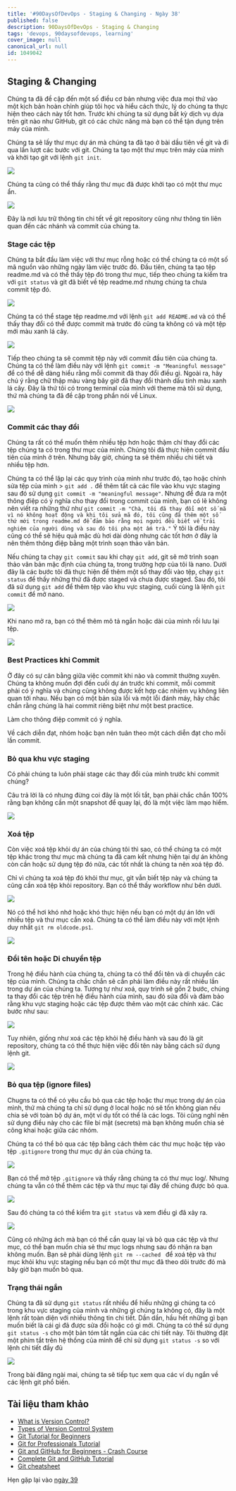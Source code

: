 ```yaml
---
title: '#90DaysOfDevOps - Staging & Changing - Ngày 38'
published: false
description: 90DaysOfDevOps - Staging & Changing
tags: 'devops, 90daysofdevops, learning'
cover_image: null
canonical_url: null
id: 1049042
---
```


## Staging & Changing

Chúng ta đã đề cập đến một số điều cơ bản nhưng việc đưa mọi thứ vào một kịch bản hoàn chỉnh giúp tôi học và hiểu cách thức, lý do chúng ta thực hiện theo cách này tốt hơn. Trước khi chúng ta sử dụng bất kỳ dịch vụ dựa trên git nào như GitHub, git có các chức năng mà bạn có thể tận dụng trên máy của mình.

Chúng ta sẽ lấy thư mục dự án mà chúng ta đã tạo ở bài dầu tiên về git và đi qua lần lượt các bước với git. Chúng ta tạo một thư mục trên máy của mình và khởi tạo git với lệnh `git init`.

![](Images/Day38_Git1.png)

Chúng ta cũng có thể thấy rằng thư mục đã được khởi tạo có một thư mục ẩn.

![](Images/Day38_Git2.png)

Đây là nơi lưu trữ thông tin chi tết về git repository cũng như thông tin liên quan đến các nhánh và commit của chúng ta.

### Stage các tệp

Chúng ta bắt đầu làm việc với thư mục rỗng hoặc có thể chúng ta có một số mã nguồn vào những ngày làm việc trước đó. Đầu tiên, chúng ta tạo tệp readme.md và có thể thấy tệp đó trong thư mục, tiếp theo chúng ta kiểm tra với `git status` và git đã biết về tệp readme.md nhưng chúng ta chưa commit tệp đó.

![](Images/Day38_Git3.png)

Chúng ta có thể stage tệp readme.md với lệnh `git add README.md` và có thể thấy thay đổi có thể được commit mà trước đó cũng ta không có và một tệp mới màu xanh lá cây.

![](Images/Day38_Git4.png)

Tiếp theo chúng ta sẽ commit tệp này với commit đầu tiên của chúng ta. Chúng ta có thể làm điều này với lệnh `git commit -m "Meaningful message"` để có thể dễ dàng hiểu rằng mỗi commit đã thay đổi điều gì. Ngoài ra, hãy chú ý rằng chữ thập màu vàng bây giờ đã thay đổi thành dấu tính màu xanh lá cây. Đây là thứ tôi có trong terminal của mình với theme mà tôi sử dụng, thứ mà chúng ta đã đề cập trong phần nói về Linux.

![](Images/Day38_Git5.png)

### Commit các thay đổi

Chúng ta rất có thể muốn thêm nhiều tệp hơn hoặc thậm chí thay đổi các tệp chúng ta có trong thư mục của mình. Chúng tôi đã thực hiện commit đầu tiên của mình ở trên. Nhưng bây giờ, chúng ta sẽ thêm nhiều chi tiết và nhiều tệp hơn.

Chúng ta có thể lặp lại các quy trình của mình như trước đó, tạo hoặc chỉnh sửa tệp của mình > `git add .` để thêm tất cả các file vào khu vực staging sau đó sử dụng `git commit -m "meaningful message"`. Nhưng để đưa ra một thông điệp có ý nghĩa cho thay đổi trong commit của mình, bạn có lẽ không nên viết ra những thứ như `git commit -m "Chà, tôi đã thay đổi một số mã vì nó không hoạt động và khi tôi sửa mã đó, tôi cũng đã thêm một số thứ mới trong readme.md để đảm bảo rằng mọi người đều biết về trải nghiệm của người dùng và sau đó tôi pha một ấm trà."` Ý tôi là điều này cũng có thể sẽ hiệu quả mặc dù hơi dài dòng nhưng các tốt hơn ở đây là nên thêm thông điệp bằng một trình soạn thảo văn bản.

Nếu chúng ta chạy `git commit` sau khi chạy `git add`, git sẽ mở trình soạn thảo văn bản mặc định của chúng ta, trong trường hợp của tôi là nano. Dưới đây là các bước tôi đã thực hiện để thêm một số thay đổi vào tệp, chạy `git status` để thấy những thứ đã được staged và chưa được staged. Sau đó, tôi đã sử dụng `git add` để thêm tệp vào khu vực staging, cuối cùng là lệnh `git commit` để mở nano.

![](Images/Day38_Git6.png)

Khi nano mở ra, bạn có thể thêm mô tả ngắn hoặc dài của mình rồi lưu lại tệp.

![](Images/Day38_Git7.png)

### Best Practices khi Commit 

Ở đây có sự cân bằng giữa việc commit khi nào và commit thường xuyên. Chúng ta không muốn đợi đến cuối dự án trước khi commit, mỗi commit phải có ý nghĩa và chúng cũng không được kết hợp các nhiệm vụ không liên quan tới nhau. Nếu bạn có một bản sửa lỗi và một lỗi đánh máy, hãy chắc chắn rằng chúng là hai commit riêng biệt như một best practice.

Làm cho thông điệp commit có ý nghĩa.

Về cách diễn đạt, nhóm hoặc bạn nên tuân theo một cách diễn đạt cho mỗi lần commit.

### Bỏ qua khu vực staging

Có phải chúng ta luôn phải stage các thay đổi của mình trước khi commit chúng?

Câu trả lời là có nhưng đừng coi đây là một lối tắt, bạn phải chắc chắn 100% rằng bạn không cần một snapshot để quay lại, đó là một việc làm mạo hiểm. 

![](Images/Day38_Git8.png)

### Xoá tệp

Còn việc xoá tệp khỏi dự án của chúng tôi thì sao, có thể chúng ta có một tệp khác trong thư mục mà chúng ta đã cam kết nhưng hiện tại dự án không còn cần hoặc sử dụng tệp đó nữa, các tốt nhất là chúng ta nên xoá tệp đó.

Chỉ vì chúng ta xoá tệp đó khỏi thư mục, git vẫn biết tệp này và chúng ta cũng cần xoá tệp khỏi repository. Bạn có thể thấy workflow như bên dưới.

![](Images/Day38_Git9.png)

Nó có thể hơi khó nhớ hoặc khó thực hiện nếu bạn có một dự án lớn với nhiều tệp và thư mục cần xoá. Chúng ta có thể làm điều này với một lệnh duy nhất `git rm oldcode.ps1`.

![](Images/Day38_Git10.png)

### Đổi tên hoặc Di chuyển tệp

Trong hệ điều hành của chúng ta, chúng ta có thể đổi tên và di chuyển các tệp của mình. Chúng ta chắc chắn sẽ cần phải làm điều này rất nhiều lần trong dự án của chúng ta. Tương tự như xoá, quy trình sẽ gồn 2 bước, chúng ta thay đổi các tệp trên hệ điều hành của mình, sau đó sửa đổi và đảm bảo rằng khu vực staging hoặc các tệp được thêm vào một các chính xác. Các bước như sau:

![](Images/Day38_Git11.png)

Tuy nhiên, giống như xoá các tệp khỏi hệ điều hành và sau đó là git repository, chúng ta có thể thực hiện việc đổi tên này bằng cách sử dụng lệnh git.

![](Images/Day38_Git12.png)

### Bỏ qua tệp (ignore files)

Chugns ta có thể có yêu cầu bỏ qua các tệp hoặc thư mục trong dự án của mình, thứ mà chúng ta chỉ sử dụng ở local hoặc nó sẽ tốn không gian nếu chia sẻ với toàn bộ dự án, một ví dụ tốt có thể là các logs. Tôi cũng nghĩ nên sử dụng điều này cho các file bí mật (secrets) mà bạn không muốn chia sẻ công khai hoặc giữa các nhóm.

Chúng ta có thể bỏ qua các tệp bằng cách thêm các thư mục hoặc tệp vào tệp `.gitignore` trong thư mục dự án của chúng ta.

![](Images/Day38_Git13.png)

Bạn có thể mở tệp  `.gitignore` và thấy rằng chúng ta có thư mục log/. Nhưng chúng ta vẫn có thể thêm các tệp và thư mục tại đây để chúng được bỏ qua.

![](Images/Day38_Git14.png)

Sau đó chúng ta có thể kiểm tra `git status` và xem điều gì đã xảy ra.

![](Images/Day38_Git15.png)

Cũng có những ách mà bạn có thể cần quay lại và bỏ qua các tệp và thư mục, có thể bạn muốn chia sẻ thư mục logs nhưng sau đó nhận ra bạn không muốn. Bạn sẽ phải dùng lệnh `git rm --cached ` để xoá tệp và thư mục khỏi khu vực staging nếu bạn có một thư mục đã theo dõi trước đó mà bây giờ bạn muốn bỏ qua.

### Trạng thái ngắn

Chúng ta đã sử dụng `git status` rất nhiều để hiểu những gì chúng ta có trong khu vực staging của mình và những gì chúng ta không có, đây là một lệnh rất toàn diện với nhiều thông tin chi tiết. Dần dần, hầu hết những gì bạn muốn biết là cái gì đã được sửa đổi hoặc có gì mới. Chúng ta có thể sử dụng `git status -s` cho một bản tóm tắt ngắn của các chi tiết này. Tôi thường đặt một phím tắt trên hệ thống của mình để chỉ sử dụng `git status -s` so với lệnh chi tiết đầy đủ

![](Images/Day38_Git16.png)

Trong bài đăng ngài mai, chúng ta sẽ tiếp tục xem qua các ví dụ ngắn về các lệnh git phổ biến.

## Tài liệu tham khảo

- [What is Version Control?](https://www.youtube.com/watch?v=Yc8sCSeMhi4)
- [Types of Version Control System](https://www.youtube.com/watch?v=kr62e_n6QuQ)
- [Git Tutorial for Beginners](https://www.youtube.com/watch?v=8JJ101D3knE&t=52s)
- [Git for Professionals Tutorial](https://www.youtube.com/watch?v=Uszj_k0DGsg)
- [Git and GitHub for Beginners - Crash Course](https://www.youtube.com/watch?v=RGOj5yH7evk&t=8s)
- [Complete Git and GitHub Tutorial](https://www.youtube.com/watch?v=apGV9Kg7ics)
- [Git cheatsheet](https://www.atlassian.com/git/tutorials/atlassian-git-cheatsheet)

Hẹn gặp lại vào [ngày 39](day39.md)
